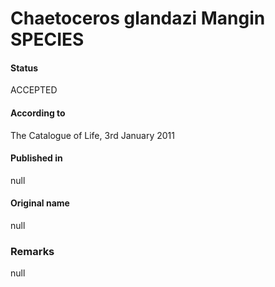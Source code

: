 Chaetoceros glandazi Mangin SPECIES
=======

#### Status
ACCEPTED

#### According to
The Catalogue of Life, 3rd January 2011

#### Published in
null

#### Original name
null

### Remarks
null